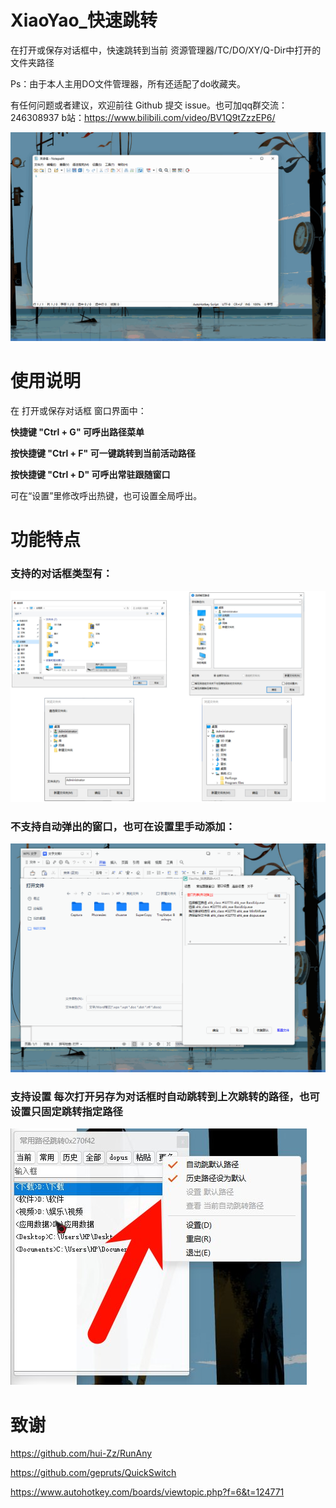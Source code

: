 # XiaoYao_快速跳转
在打开或保存对话框中，快速跳转到当前 资源管理器/TC/DO/XY/Q-Dir中打开的文件夹路径

Ps：由于本人主用DO文件管理器，所有还适配了do收藏夹。

有任何问题或者建议，欢迎前往 Github 提交 issue。也可加qq群交流：246308937
b站：https://www.bilibili.com/video/BV1Q9tZzzEP6/

![功能演示](https://raw.githubusercontent.com/lch319/cangku1/refs/heads/master/%E6%BC%94%E7%A4%BA%E5%9B%BE.gif)

# 使用说明

在 打开或保存对话框 窗口界面中：

**快捷键 "Ctrl + G" 可呼出路径菜单**

**按快捷键 "Ctrl + F" 可一键跳转到当前活动路径**

**按快捷键 "Ctrl + D" 可呼出常驻跟随窗口**

可在“设置”里修改呼出热键，也可设置全局呼出。

# 功能特点

### 支持的对话框类型有：

![功能演示](https://raw.githubusercontent.com/lch319/cangku1/refs/heads/master/%E6%94%AF%E6%8C%81%E7%AA%97%E5%8F%A3%E6%8B%BC%E5%9B%BE.jpg)

### 不支持自动弹出的窗口，也可在设置里手动添加：

![功能演示](https://github.com/lch319/cangku1/blob/master/%E6%89%8B%E5%8A%A8%E6%B7%BB%E5%8A%A0%E7%AA%97%E5%8F%A3.gif?raw=true)

### 支持设置 每次打开另存为对话框时自动跳转到上次跳转的路径，也可设置只固定跳转指定路径

![功能演示](https://raw.githubusercontent.com/lch319/cangku1/refs/heads/master/%E8%87%AA%E5%8A%A8%E8%B7%B3%E8%BD%AC%E5%88%B0%E9%BB%98%E8%AE%A4.jpg)

# 致谢
https://github.com/hui-Zz/RunAny

https://github.com/gepruts/QuickSwitch

https://www.autohotkey.com/boards/viewtopic.php?f=6&t=124771
